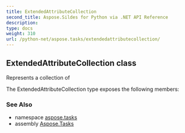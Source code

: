 ```yaml
---
title: ExtendedAttributeCollection
second_title: Aspose.Sildes for Python via .NET API Reference
description: 
type: docs
weight: 310
url: /python-net/aspose.tasks/extendedattributecollection/
---
```


## ExtendedAttributeCollection class

Represents a collection of

The ExtendedAttributeCollection type exposes the following members:

### See Also

* namespace [aspose.tasks](/python-net/aspose.tasks/)
* assembly [Aspose.Tasks](/tasks/python-net/)

